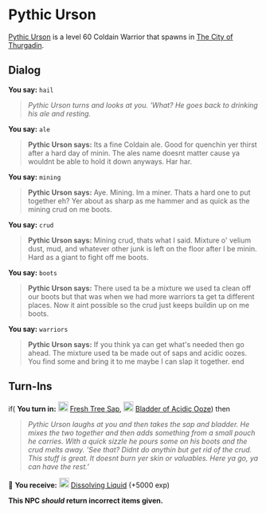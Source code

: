 # Pythic Urson



[Pythic Urson](/npc/115119) is a level 60 Coldain Warrior that spawns in [The City of Thurgadin](/zone/115).



## Dialog

**You say:** `hail`



>*Pythic Urson turns and looks at you. 'What? He goes back to drinking his ale and resting.*

**You say:** `ale`



>**Pythic Urson says:** Its a fine Coldain ale. Good for quenchin yer thirst after a hard day of minin. The ales name doesnt matter cause ya wouldnt be able to hold it down anyways. Har har.

**You say:** `mining`



>**Pythic Urson says:** Aye. Mining. Im a miner. Thats a hard one to put together eh? Yer about as sharp as me hammer and as quick as the mining crud on me boots.

**You say:** `crud`



>**Pythic Urson says:** Mining crud, thats what I said. Mixture o' velium dust, mud, and whatever other junk is left on the floor after I be minin. Hard as a giant to fight off me boots.

**You say:** `boots`



>**Pythic Urson says:** There used ta be a mixture we used ta clean off our boots but that was when we had more warriors ta get ta different places. Now it aint possible so the crud just keeps buildin up on me boots.

**You say:** `warriors`



>**Pythic Urson says:** If you think ya can get what's needed then go ahead. The mixture used ta be made out of saps and acidic oozes. You find some and bring it to me maybe I can slap it together.
end



## Turn-Ins





if( **You turn in:** <img style="background:url(/static/icons/blank_slot.gif);width:20px;height:20px;" src="/static/icons/item_693.png" alt="" /> <a
                                href="/item/30058" data-url="30058" class="tooltip-link link">Fresh Tree Sap</a>, <img style="background:url(/static/icons/blank_slot.gif);width:20px;height:20px;" src="/static/icons/item_1236.png" alt="" /> <a
                                href="/item/30060" data-url="30060" class="tooltip-link link">Bladder of Acidic Ooze</a>) then 


>*Pythic Urson laughs at you and then takes the sap and bladder.  He mixes the two together and then adds something from a small pouch he carries.  With a quick sizzle he pours some on his boots and the crud melts away.  'See that?  Didnt do anythin but get rid of the crud.   This stuff is great.  It doesnt burn yer skin or valuables.  Here ya go, ya can have the rest.'*


 &#127873; **You receive:**  <img style="background:url(/static/icons/blank_slot.gif);width:20px;height:20px;" src="/static/icons/item_699.png" alt="" /> <a
                                href="/item/30061" data-url="30061" class="tooltip-link link">Dissolving Liquid</a> (+5000 exp)

 

**This NPC *should* return incorrect items given.**

